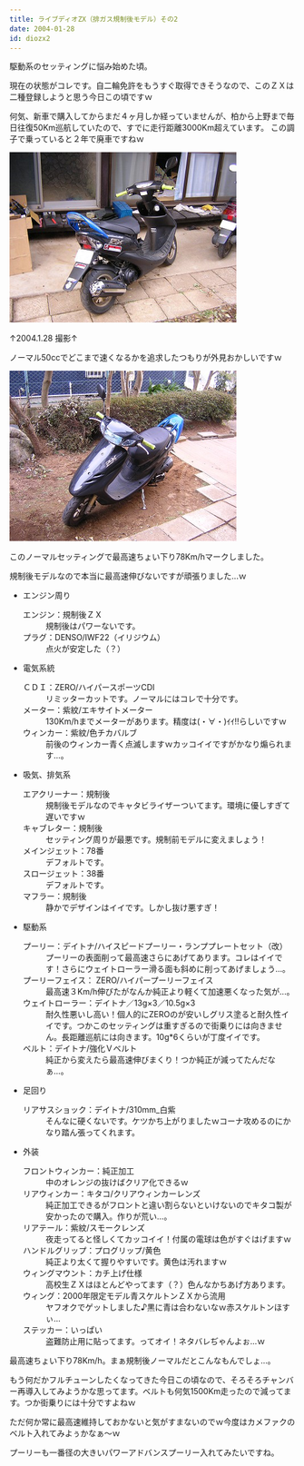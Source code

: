 ```yaml
---
title: ライブディオZX（排ガス規制後モデル）その2
date: 2004-01-28
id: diozx2
---
```



<p class="sentence">駆動系のセッティングに悩み始めた頃。</p>
<p class="sentence">現在の状態がコレです。自二輪免許をもうすぐ取得できそうなので、このＺＸは二種登録しようと思う今日この頃ですｗ</p>
<p class="sentence spacing10">何気、新車で購入してからまだ４ヶ月しか経っていませんが、柏から上野まで毎日往復50Km巡航していたので、すでに走行距離3000Km超えています。
この調子で乗っていると２年で廃車ですねｗ</p>
<div class="center spacing"><img src="/photo/spec/hirozx001.jpg" alt=""></div>
<p class="sentence">↑2004.1.28 撮影↑</p>
<p class="sentence spacing10">ノーマル50ccでどこまで速くなるかを追求したつもりが外見おかしいですｗ</p>
<div class="center spacing"><img src="/photo/spec/hirozx002.jpg" alt=""></div>
<p class="sentence">このノーマルセッティングで最高速ちょい下り78Km/hマークしました。</p>
<p class="sentence spacing10">規制後モデルなので本当に最高速伸びないですが頑張りました...ｗ</p>

<ul>
<li class="large">エンジン周り
	<dl class="descriptions">
	<dt>エンジン：規制後ＺＸ</dt>
	<dd class="spacing10">規制後はパワーないです。</dd>
	<dt>プラグ：DENSO/IWF22（イリジウム）</dt>
	<dd class="spacing10">点火が安定した（？）</dd>
	</dl>
</li>
<li class="large">電気系統
	<dl class="descriptions">
	<dt>ＣＤＩ：ZERO/ハイパースポーツCDI</dt>
	<dd class="spacing10">リミッターカットです。ノーマルにはコレで十分です。</dd>
	<dt>メーター：紫紋/エキサイトメーター</dt>
	<dd class="spacing10">130Km/hまでメーターがあります。精度は(・∀・)ｲｲ!!らしいですｗ</dd>
	<dt>ウィンカー：紫紋/色チカバルブ</dt>
	<dd class="spacing10">前後のウィンカー青く点滅しますｗカッコイイですがかなり煽られます...。</dd>
	</dl>
</li>
<li class="large">吸気、排気系
	<dl class="descriptions">
	<dt>エアクリーナー：規制後</dt>
	<dd class="spacing10">規制後モデルなのでキャタビライザーついてます。環境に優しすぎて遅いですｗ</dd>
	<dt>キャブレター：規制後</dt>
	<dd class="spacing10">セッティング周りが最悪です。規制前モデルに変えましょう！</dd>
	<dt>メインジェット：78番</dt>
	<dd class="spacing10">デフォルトです。</dd>
	<dt>スロージェット：38番</dt>
	<dd class="spacing10">デフォルトです。</dd>
	<dt>マフラー：規制後</dt>
	<dd class="spacing10">静かでデザインはイイです。しかし抜け悪すぎ！</dd>
	</dl>
</li>
<li class="large">駆動系
	<dl class="descriptions">
	<dt>プーリー：デイトナ/ハイスピードプーリー・ランププレートセット（改）</dt>
	<dd class="spacing10">プーリーの表面削って最高速さらにあげてあります。コレはイイです！さらにウェイトローラー滑る面も斜めに削ってあげましょう...。</dd>
	<dt>プーリーフェイス： 	ZERO/ハイパープーリーフェイス</dt>
	<dd class="spacing10">最高速３Km/h伸びたがなんか純正より軽くて加速悪くなった気が...。</dd>
	<dt>ウェイトローラー：デイトナ／13g×3／10.5g×3</dt>
	<dd class="spacing10">耐久性悪いし高い！個人的にZEROのが安いしグリス塗ると耐久性イイです。つかこのセッティングは重すぎるので街乗りには向きません。長距離巡航には向きます。10g*6くらいが丁度イイです。</dd>
	<dt>ベルト：デイトナ/強化Ｖベルト</dt>
	<dd class="spacing10">純正から変えたら最高速伸びまくり！つか純正が減ってたんだなぁ...。</dd>
	</dl>
</li>
<li class="large">足回り
	<dl class="descriptions">
	<dt>リアサスショック：デイトナ/310mm_白紫</dt>
	<dd class="spacing10">そんなに硬くないです。ケツかち上がりましたｗコーナ攻めるのにかなり踏ん張ってくれます。</dd>
	</dl>
</li>
<li class="large">外装
	<dl class="descriptions">
	<dt>フロントウィンカー：純正加工</dt>
	<dd class="spacing10">中のオレンジの抜けばクリア化できるｗ</dd>
	<dt>リアウィンカー：キタコ/クリアウィンカーレンズ</dt>
	<dd class="spacing10">純正加工できるがフロントと違い割らないといけないのでキタコ製が安かったので購入。作りが荒い...。</dd>
	<dt>リアテール：紫紋/スモークレンズ</dt>
	<dd class="spacing10">夜走ってると怪しくてカッコイイ！付属の電球は色がすぐはげますｗ</dd>
	<dt>ハンドルグリップ：プログリップ/黄色</dt>
	<dd class="spacing10">純正より太くて握りやすいです。黄色は汚れますｗ</dd>
	<dt>ウィングマウント：カチ上げ仕様</dt>
	<dd class="spacing10">高校生ＺＸはほとんどやってます（？）色んなかちあげ方あります。</dd>
	<dt>ウィング：2000年限定モデル青スケルトンＺＸから流用</dt>
	<dd class="spacing10">ヤフオクでゲットしました♪黒に青は合わないなｗ赤スケルトンほすぃ...</dd>
	<dt>ステッカー：いっぱい</dt>
	<dd class="spacing10">盗難防止用に貼ってます。ってオイ！ネタバレぢゃんよぉ...ｗ</dd>
	</dl>
</li>
</ul>

<p class="sentence">最高速ちょい下り78Km/h。まぁ規制後ノーマルだとこんなもんでしょ...。</p>
<p class="sentence">もう何だかフルチューンしたくなってきた今日この頃なので、そろそろチャンバー再導入してみようかな思ってます。ベルトも何気1500Km走ったので減ってます。つか街乗りには十分ですよねｗ</p>
<p class="sentence">ただ何か常に最高速維持しておかないと気がすまないのでｗ今度はカメファクのベルト入れてみよぅかなぁ～ｗ</p>
<p class="sentence">プーリーも一番径の大きいパワーアドバンスプーリー入れてみたいですね。 </p>
